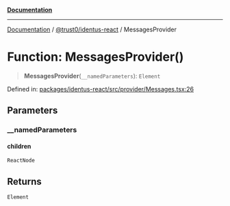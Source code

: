 [**Documentation**](../../../README.md)

***

[Documentation](../../../README.md) / [@trust0/identus-react](../README.md) / MessagesProvider

# Function: MessagesProvider()

> **MessagesProvider**(`__namedParameters`): `Element`

Defined in: [packages/identus-react/src/provider/Messages.tsx:26](https://github.com/trust0-project/identus/blob/73327ec3bc235d66d275a057e3e1de04207fbc26/packages/identus-react/src/provider/Messages.tsx#L26)

## Parameters

### \_\_namedParameters

#### children

`ReactNode`

## Returns

`Element`
